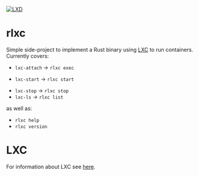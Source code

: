 [![LXD](https://linuxcontainers.org/static/img/containers.png)](https://linuxcontainers.org/lxd)
# rlxc
Simple side-project to implement a Rust binary using
[LXC](https://github.com/lxc/lxc) to run containers.
Currently covers:

- `lxc-attach` -> `rlxc exec`
* `lxc-start` -> `rlxc start`
- `lxc-stop` -> `rlxc stop`
- `lxc-ls` -> `rlxc list`

as well as:

- `rlxc help`
- `rlxc version`

# LXC
For information about LXC see [here](https://github.com/lxc/lxc).
